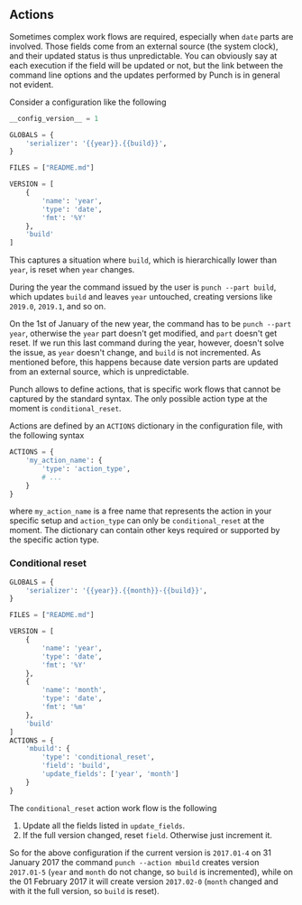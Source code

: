 ## Actions

Sometimes complex work flows are required, especially when `date` parts are involved. Those fields come from an external source (the system clock), and their updated status is thus unpredictable. You can obviously say at each execution if the field will be updated or not, but the link between the command line options and the updates performed by Punch is in general not evident.

Consider a configuration like the following

``` python
__config_version__ = 1

GLOBALS = {
    'serializer': '{{year}}.{{build}}',
}

FILES = ["README.md"]

VERSION = [
    {
        'name': 'year',
        'type': 'date',
        'fmt': '%Y'
    },
    'build'
]
```

This captures a situation where `build`, which is hierarchically lower than `year`, is reset when `year` changes. 

During the year the command issued by the user is `punch --part build`, which updates `build` and leaves `year` untouched, creating versions like `2019.0`, `2019.1`, and so on.

On the 1st of January of the new year, the command has to be `punch --part year`, otherwise the `year` part doesn't get modified, and `part` doesn't get reset. If we run this last command during the year, however, doesn't solve the issue, as `year` doesn't change, and `build` is not incremented. As mentioned before, this happens because date version parts are updated from an external source, which is unpredictable.

Punch allows to define actions, that is specific work flows that cannot be captured by the standard syntax. The only possible action type at the moment is `conditional_reset`.

Actions are defined by an `ACTIONS` dictionary in the configuration file, with the following syntax

``` python
ACTIONS = {
    'my_action_name': {
        'type': 'action_type',
        # ...
    }
}
```

where `my_action_name` is a free name that represents the action in your specific setup and `action_type` can only be `conditional_reset` at the moment. The dictionary can contain other keys required or supported by the specific action type.

### Conditional reset

``` python
GLOBALS = {
    'serializer': '{{year}}.{{month}}-{{build}}',
}

FILES = ["README.md"]

VERSION = [
    {
        'name': 'year',
        'type': 'date',
        'fmt': '%Y'
    },
    {
        'name': 'month',
        'type': 'date',
        'fmt': '%m'
    },
    'build'
]
ACTIONS = {
    'mbuild': {
        'type': 'conditional_reset',
        'field': 'build',
        'update_fields': ['year', 'month']
    }
}
```

The `conditional_reset` action work flow is the following

1. Update all the fields listed in `update_fields`.
2. If the full version changed, reset `field`. Otherwise just increment it.

So for the above configuration if the current version is `2017.01-4` on 31 January 2017 the command `punch --action mbuild` creates version `2017.01-5` (`year` and `month` do not change, so `build` is incremented), while on the 01 February 2017 it will create version `2017.02-0` (`month` changed and with it the full version, so `build` is reset).

